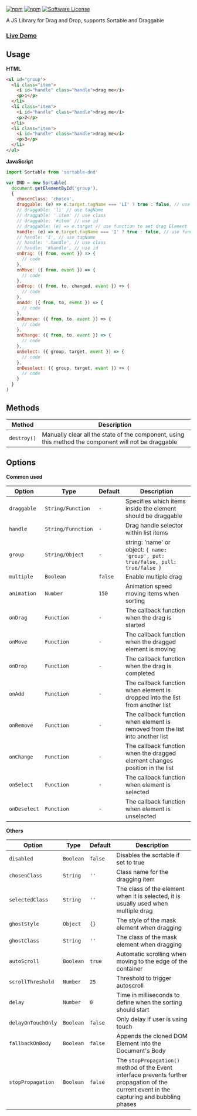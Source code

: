 [![npm](https://img.shields.io/npm/v/sortable-dnd.svg)](https://www.npmjs.com/package/sortable-dnd)  [![npm](https://img.shields.io/npm/dt/sortable-dnd.svg)](https://npm-stat.com/charts.html?package=sortable-dnd)  [![Software License](https://img.shields.io/badge/license-MIT-brightgreen.svg)](LICENSE)



A JS Library for Drag and Drop, supports Sortable and Draggable

### [Live Demo](https://mfuu.github.io/sortable-dnd/)

## Usage

**HTML**
```html
<ul id="group">
  <li class="item">
    <i id="handle" class="handle">drag me</i>
    <p>1</p>
  </li>
  <li class="item">
    <i id="handle" class="handle">drag me</i>
    <p>2</p>
  </li>
  <li class="item">
    <i id="handle" class="handle">drag me</i>
    <p>3</p>
  </li>
</ul>
```

**JavaScript**
```js
import Sortable from 'sortable-dnd'

var DND = new Sortable(
  document.getElementById('group'),
  {
    chosenClass: 'chosen',
    draggable: (e) => e.target.tagName === 'LI' ? true : false, // use function
    // draggable: 'li' // use tagName 
    // draggable: '.item' // use class
    // draggable: '#item' // use id
    // draggable: (e) => e.target // use function to set drag Element
    handle: (e) => e.target.tagName === 'I' ? true : false, // use function
    // handle: 'I', // use tagName
    // handle: '.handle', // use class
    // handle: '#handle', // use id
    onDrag: ({ from, event }) => {
      // code
    },
    onMove: ({ from, event }) => {
      // code
    },
    onDrop: ({ from, to, changed, event }) => {
      // code
    },
    onAdd: ({ from, to, event }) => {
      // code
    },
    onRemove: ({ from, to, event }) => {
      // code
    },
    onChange: ({ from, to, event }) => {
      // code
    },
    onSelect: ({ group, target, event }) => {
      // code
    },
    onDeselect: ({ group, target, event }) => {
      // code
    }
  }
)
```

## Methods

| **Method**   | **Description** |
|--------------|--------------|
| `destroy()`  | Manually clear all the state of the component, using this method the component will not be draggable |


## Options

**Common used**

|     **Option**    |      **Type**     | **Default** | **Description** |
|-------------------|-------------------|-------------|--------------|
| `draggable`       | `String/Function` | `-`         | Specifies which items inside the element should be draggable |
| `handle`          | `String/Funnction`| `-`         | Drag handle selector within list items |
| `group`           | `String/Object`   | `-`         | string: 'name' or object: `{ name: 'group', put: true/false, pull: true/false }` |
| `multiple`        | `Boolean`         | `false`     | Enable multiple drag |
| `animation`       | `Number`          | `150`       | Animation speed moving items when sorting |
| `onDrag`          | `Function`        | `-`         | The callback function when the drag is started |
| `onMove`          | `Function`        | `-`         | The callback function when the dragged element is moving |
| `onDrop`          | `Function`        | `-`         | The callback function when the drag is completed |
| `onAdd`           | `Function`        | `-`         | The callback function when element is dropped into the list from another list |
| `onRemove`        | `Function`        | `-`         | The callback function when element is removed from the list into another list |
| `onChange`        | `Function`        | `-`         | The callback function when the dragged element changes position in the list |
| `onSelect`        | `Function`        | `-`         | The callback function when element is selected |
| `onDeselect`      | `Function`        | `-`         | The callback function when element is unselected |


**Others**

|     **Option**    |      **Type**     | **Default** | **Description** |
|-------------------|-------------------|-------------|--------------|
| `disabled`        | `Boolean`         | `false`     | Disables the sortable if set to true |
| `chosenClass`     | `String`          | `''`        | Class name for the dragging item |
| `selectedClass`   | `String`          | `''`        | The class of the element when it is selected, it is usually used when multiple drag |
| `ghostStyle`      | `Object`          | `{}`        | The style of the mask element when dragging |
| `ghostClass`      | `String`          | `''`        | The class of the mask element when dragging |
| `autoScroll`      | `Boolean`         | `true`      | Automatic scrolling when moving to the edge of the container |
| `scrollThreshold` | `Number`          | `25`        | Threshold to trigger autoscroll |
| `delay`           | `Number`          | `0`         | Time in milliseconds to define when the sorting should start |
| `delayOnTouchOnly`| `Boolean`         | `false`     | Only delay if user is using touch |
| `fallbackOnBody`  | `Boolean`         | `false`     | Appends the cloned DOM Element into the Document's Body |
| `stopPropagation` | `Boolean`         | `false`     | The `stopPropagation()` method of the Event interface prevents further propagation of the current event in the capturing and bubbling phases |
